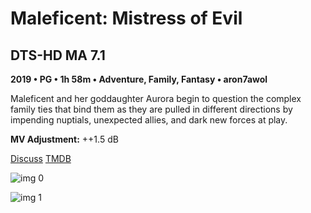# Maleficent: Mistress of Evil

## DTS-HD MA 7.1

**2019 • PG • 1h 58m • Adventure, Family, Fantasy • aron7awol**

Maleficent and her goddaughter Aurora begin to question the complex family ties that bind them as they are pulled in different directions by impending nuptials, unexpected allies, and dark new forces at play.

**MV Adjustment:** ++1.5 dB

[Discuss](https://www.avsforum.com/threads/bass-eq-for-filtered-movies.2995212/post-59038550)  [TMDB](420809)

![img 0](https://i.imgur.com/XamVaFE.jpg)

![img 1](https://i.imgur.com/fM9ob1g.png)

